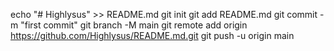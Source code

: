 echo "# Highlysus" >> README.md
git init
git add README.md
git commit -m "first commit"
git branch -M main
git remote add origin https://github.com/Highlysus/README.md.git
git push -u origin main
